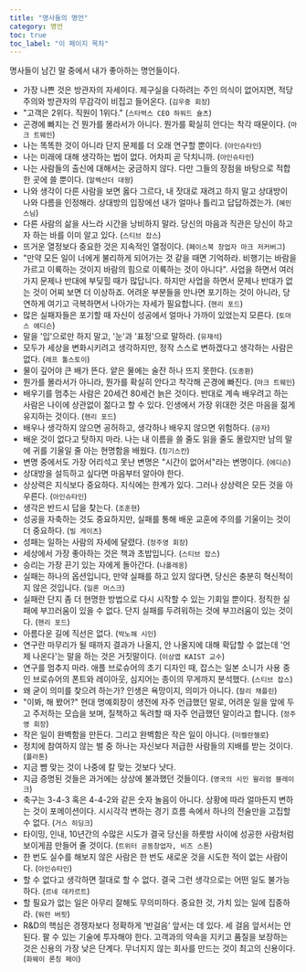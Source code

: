 ```yaml
---
title: "명사들의 명언"
category: 명언
toc: true
toc_label: "이 페이지 목차"
---
```


명사들이 남긴 말 중에서 내가 좋아하는 명언들이다.

- 가장 나쁜 것은 방관자의 자세이다. 제구실을 다하려는 주인 의식이 없어지면, 적당주의와 방관자의 무감각이 비집고 들어온다. (`김우중 회장`)
- "고객은 2위다. 직원이 1위다." (`스타벅스 CEO 하워드 슐츠`)
- 곤경에 빠지는 건 뭔가를 몰라서가 아니다. 뭔가를 확실히 안다는 착각 때문이다. (`마크 트웨인`)
- 나는 똑똑한 것이 아니라 단지 문제를 더 오래 연구할 뿐이다. (`아인슈타인`)
- 나는 미래에 대해 생각하는 법이 없다. 어차피 곧 닥치니까. (`아인슈타인`)
- 나는 사람들의 출신에 대해서는 궁금하지 않다. 다만 그들의 장점을 바탕으로 적합한 곳에 쓸 뿐이다. (`알렉산더 대왕`)
- 나와 생각이 다른 사람을 보면 옳다 그르다, 내 잣대로 재려고 하지 말고 상대방이 나와 다름을 인정해라. 상대방의 입장에선 내가 얼마나 틀리고 답답하겠는가. (`혜민스님`)
- 다른 사람의 삶을 사느라 시간을 낭비하지 말라. 당신의 마음과 직관은 당신이 하고자 하는 바를 이미 알고 있다. (`스티브 잡스`)
- 뜨거운 열정보다 중요한 것은 지속적인 열정이다. (`페이스북 창업자 마크 저커버그`)
- "만약 모든 일이 너에게 불리하게 되어가는 것 같을 때면 기억하라. 비행기는 바람을 가르고 이륙하는 것이지 바람의 힘으로 이륙하는 것이 아니다". 사업을 하면서 여러 가지 문제나 반대에 부딪힐 때가 많답니다. 하지만 사업을 하면서 문제나 반대가 없는 것이 어찌 보면 더 이상하죠. 어려운 부분들을 만나면 포기하는 것이 아니라, 당연하게 여기고 극복하면서 나아가는 자세가 필요합니다. (`헨리 포드`)
- 많은 실패자들은 포기할 때 자신이 성공에서 얼마나 가까이 있었는지 모른다. (`토마스 에디슨`)
- 말을 '입'으로만 하지 말고, '눈'과 '표정'으로 말하라. (`유재석`)
- 모두가 세상을 변화시키려고 생각하지만, 정작 스스로 변하겠다고 생각하는 사람은 없다. (`레프 톨스토이`)
- 물이 깊어야 큰 배가 뜬다. 얕은 물에는 술잔 하나 뜨지 못한다. (`도종환`)
- 뭔가를 몰라서가 아니라, 뭔가를 확실히 안다고 착각해 곤경에 빠진다. (`마크 트웨인`)
- 배우기를 멈추는 사람은 20세건 80세건 늙은 것이다. 반대로 계속 배우려고 하는 사람은 나이에 상관없이 젊다고 할 수 있다. 인생에서 가장 위대한 것은 마음을 젊게 유지하는 것이다. (`헨리 포드`)
- 배우나 생각하지 않으면 공허하고, 생각하나 배우지 않으면 위험하다. (`공자`)
- 배운 것이 없다고 탓하지 마라. 나는 내 이름을 쓸 줄도 읽을 줄도 몰랐지만 남의 말에 귀를 기울일 줄 아는 현명함을 배웠다. (`칭기스칸`)
- 변명 중에서도 가장 어리석고 못난 변명은 "시간이 없어서"라는 변명이다. (`에디슨`)
- 상대방을 설득하고 싶다면 마음부터 알아야 한다.
- 상상력은 지식보다 중요하다. 지식에는 한계가 있다. 그러나 상상력은 모든 것을 아우른다. (`아인슈타인`)
- 생각은 반드시 답을 찾는다. (`조훈현`)
- 성공을 자축하는 것도 중요하지만, 실패를 통해 배운 교훈에 주의를 기울이는 것이 더 중요하다. (`빌 게이츠`)
- 성패는 일하는 사람의 자세에 달렸다. (`정주영 회장`)
- 세상에서 가장 좋아하는 것은 책과 초밥입니다. (`스티브 잡스`)
- 승리는 가장 끈기 있는 자에게 돌아간다. (`나폴레옹`)
- 실패는 하나의 옵션입니다, 만약 실패를 하고 있지 않다면, 당신은 충분히 혁신적이지 않은 것입니다. (`일론 머스크`)
- 실패란 단지 좀 더 현명한 방법으로 다시 시작할 수 있는 기회일 뿐이다. 정직한 실패에 부끄러움이 있을 수 없다. 단지 실패를 두려워하는 것에 부끄러움이 있는 것이다. (`헨리 포드`)
- 아름다운 길에 직선은 없다. (`박노해 시인`)
- 연구란 마무리가 될 때까지 결과가 나올지, 안 나올지에 대해 확답할 수 없는데 '언제 나온다'는 말을 하는 것은 거짓말이다. (`이상엽 KAIST 교수`)
- 연구를 멈추지 마라. 애플 브로슈어의 초기 디자인 때, 잡스는 일본 소니가 사용 중인 브로슈어의 폰트와 레이아웃, 심지어는 종이의 무게까지 분석했다. (`스티브 잡스`)
- 왜 굳이 의미를 찾으려 하는가? 인생은 욕망이지, 의미가 아니다. (`찰리 채플린`)
- "이봐, 해 봤어?" 현대 명예회장이 생전에 자주 언급했던 말로, 어려운 일을 앞에 두고 주저하는 모습을 보며, 질책하고 독려할 때 자주 언급했던 말이라고 합니다. (`정주영 회장`)
- 작은 일이 완벽함을 만든다. 그리고 완벽함은 작은 일이 아니다. (`미켈란젤로`)
- 정치에 참여하지 않는 벌 중 하나는 자신보다 저급한 사람들의 지배를 받는 것이다. (`플라톤`)
- 지금 뺨 맞는 것이 나중에 칼 맞는 것보다 낫다.
- 지금 증명된 것들은 과거에는 상상에 불과했던 것들이다. (`영국의 시인 윌리엄 블레이크`)
- 축구는 3-4-3 혹은 4-4-2와 같은 숫자 놀음이 아니다. 상황에 따라 얼마든지 변하는 것이 포메이션이다. 시시각각 변하는 경기 흐름 속에서 하나의 전술만을 고집할 수 없다. (`거스 히딩크`)
- 타이밍, 인내, 10년간의 수많은 시도가 결국 당신을 하룻밤 사이에 성공한 사람처럼 보이게끔 만들어 줄 것이다. (`트위터 공동창업자, 비즈 스톤`)
- 한 번도 실수를 해보지 않은 사람은 한 번도 새로운 것을 시도한 적이 없는 사람이다. (`아인슈타인`)
- 할 수 없다고 생각하면 절대로 할 수 없다. 결국 그런 생각으로는 어떤 일도 불가능하다. (`르네 데카르트`)
- 할 필요가 없는 일은 아무리 잘해도 무의미하다. 중요한 것, 가치 있는 일에 집중하라. (`워런 버핏`)
- R&D의 핵심은 경쟁자보다 정확하게 ‘반걸음’ 앞서는 데 있다. 세 걸음 앞서서는 안 된다. 팔 수 있는 기술에 투자해야 한다. 고객과의 약속을 지키고 품질을 보장하는 것은 신용의 가장 낮은 단계다. 무너지지 않는 회사를 만드는 것이 최고의 신용이다. (`화웨이 론칭 페이`)
